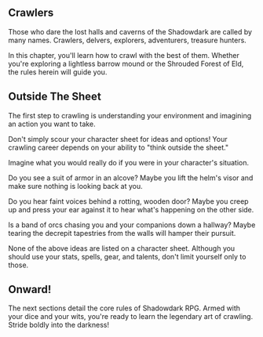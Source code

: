 ## Crawlers
Those who dare the lost halls and caverns of the Shadowdark are called by many names. Crawlers, delvers, explorers, adventurers, treasure hunters.

In this chapter, you'll learn how to crawl with the best of them. Whether you're exploring a lightless barrow mound or the Shrouded Forest of Eld, the rules herein will guide you.

## Outside The Sheet
The first step to crawling is understanding your environment and imagining an action you want to take.

Don't simply scour your character sheet for ideas and options! Your crawling career depends on your ability to "think outside the sheet."

Imagine what you would really do if you were in your character's situation.

Do you see a suit of armor in an alcove? Maybe you lift the helm's visor and make sure nothing is looking back at you.

Do you hear faint voices behind a rotting, wooden door? Maybe you creep up and press your ear against it to hear what's happening on the other side.

Is a band of orcs chasing you and your companions down a hallway? Maybe tearing the decrepit tapestries from the walls will hamper their pursuit.

None of the above ideas are listed on a character sheet. Although you should use your stats, spells, gear, and talents, don't limit yourself only to those.

## Onward!
The next sections detail the core rules of Shadowdark RPG. Armed with your dice and your wits, you're ready to learn the legendary art of crawling. Stride boldly into the darkness!

